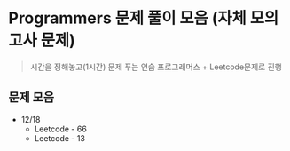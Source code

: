 # Programmers 문제 풀이 모음 (자체 모의고사 문제)
> 시간을 정해놓고(1시간) 문제 푸는 연습 
> 프로그래머스 + Leetcode문제로 진행 

## 문제 모음 
- 12/18 
    - Leetcode - 66 
    - Leetcode - 13
    
